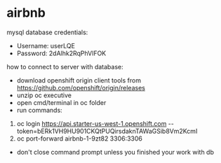 # airbnb

mysql database credentials:
 * Username: userLQE 
 * Password: 2dAlhk2RqPhVlFOK 

how to connect to server with database:
 * download openshift origin client tools from https://github.com/openshift/origin/releases
 * unzip oc executive
 * open cmd/terminal in oc folder
 * run commands:
 1. oc login https://api.starter-us-west-1.openshift.com --token=bERk1VH9HU901CKQtPUQirsdaknTAWaGSib8Vm2KcmI
 2. oc port-forward airbnb-1-9zt82 3306:3306
 * don't close command prompt unless you finished your work with db
